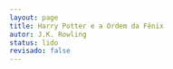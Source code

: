 ```yaml
---
layout: page
title: Harry Potter e a Ordem da Fênix
autor: J.K. Rowling
status: lido
revisado: false
---
```

